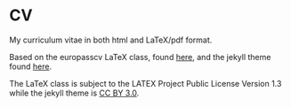 # CV
My curriculum vitae in both html and LaTeX/pdf format.

Based on the eu­ropasscv LaTeX class, found [here](https://www.ctan.org/tex-archive/macros/latex/contrib/europasscv?lang=en), and the jekyll theme found [here](https://github.com/sharu725/online-cv).

The LaTeX class is sub­ject to the LATEX Project Public Li­cense Version 1.3 while the jekyll theme is [CC BY 3.0](https://creativecommons.org/licenses/by/3.0/).
